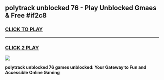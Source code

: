 
## polytrack unblocked 76 - Play Unblocked Gmaes & Free #if2c8
<h3>
<a href="https://news.freeplayer.one?title=polytrack_unblocked_76&ref=24F">CLICK TO PLAY</a></h3>
<hr>

<h3>
<a href="https://news.freeplayer.one?title=polytrack_unblocked_76&ref=24F">CLICK 2 PLAY</a>
  
</h3>

<a href="https://news.freeplayer.one?title=polytrack_unblocked_76&ref=24F/"><img src="https://clearcache.store/games.png"></a>


**polytrack unblocked 76 games unblocked: Your Gateway to Fun and Accessible Online Gaming**
